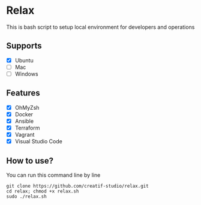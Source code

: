 # Relax

This is bash script to setup local environment for developers and operations

## Supports

- [x] Ubuntu
- [ ] Mac
- [ ] Windows

## Features

- [x] OhMyZsh
- [x] Docker
- [x] Ansible
- [x] Terraform
- [x] Vagrant
- [x] Visual Studio Code

## How to use?

You can run this command line by line

```
git clone https://github.com/creatif-studio/relax.git
cd relax; chmod +x relax.sh
sudo ./relax.sh
```
